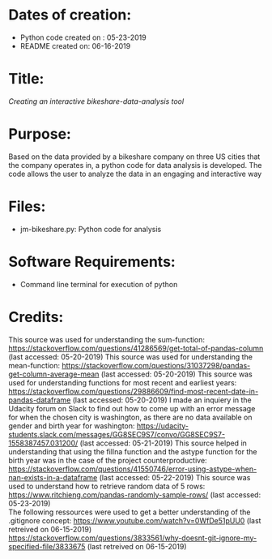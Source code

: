 #  Dates of creation:  
*  Python code created on : 05-23-2019 	
*  README created on: 06-16-2019


#  Title:
*Creating an interactive bikeshare-data-analysis tool*


#  Purpose:
Based on the data provided by a bikeshare company on three US cities that the company operates in, a python code for data analysis is developed. The code allows the user to analyze the data in an engaging and interactive way


# Files:
* jm-bikeshare.py: Python code for analysis

#  Software Requirements:
*  Command line terminal for execution of python


#  Credits:
This source was used for understanding the sum-function: https://stackoverflow.com/questions/41286569/get-total-of-pandas-column (last accessed: 05-20-2019)
This source was used for understanding the mean-function: https://stackoverflow.com/questions/31037298/pandas-get-column-average-mean (last accessed: 05-20-2019)
This source was used for understanding functions for most recent and earliest years: https://stackoverflow.com/questions/29886609/find-most-recent-date-in-pandas-dataframe (last accessed: 05-20-2019)
I made an inquiery in the Udacity forum on Slack to find out how to come up with an error message for when the chosen city is washington, as there are no data available on gender and birth year for washington: https://udacity-students.slack.com/messages/GG8SEC9S7/convo/GG8SEC9S7-1558387457.031200/ (last accessed: 05-21-2019)
This source helped in understanding that using the fillna function and the astype function for the birth year was in the case of the project counterproductive: https://stackoverflow.com/questions/41550746/error-using-astype-when-nan-exists-in-a-dataframe (last accessed: 05-22-2019)
This source was used to understand how to retrieve random data of 5 rows: https://www.ritchieng.com/pandas-randomly-sample-rows/ (last accessed: 05-23-2019)  
The following ressources were used to get a better understanding of the .gitignore concept:
https://www.youtube.com/watch?v=0WfDe51pUU0 (last retreived on 06-15-2019)
https://stackoverflow.com/questions/3833561/why-doesnt-git-ignore-my-specified-file/3833675 (last retreived on 06-15-2019)
